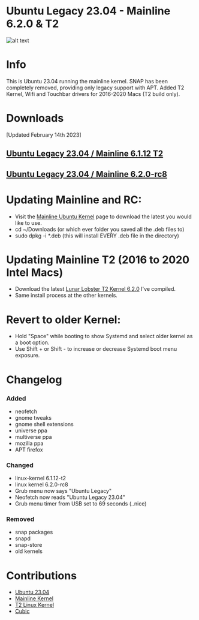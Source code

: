 # Ubuntu Legacy 23.04 - Mainline 6.2.0 & T2

![alt text](https://i.imgur.com/qXsELnT.png)

# Info
  This is Ubuntu 23.04 running the mainline kernel.
  SNAP has been completely removed, providing only legacy support with APT.
  Added T2 Kernel, Wifi and Touchbar drivers for 2016-2020 Macs (T2 build only).

# Downloads
[Updated February 14th 2023]

## [Ubuntu Legacy 23.04 / Mainline 6.1.12 T2](https://drive.google.com/file/d/1UJ4rb385P9dAEvFdIYshkIyHHH97pe1Y)

## [Ubuntu Legacy 23.04 / Mainline 6.2.0-rc8](https://drive.google.com/file/d/18h5nL4yKGeph1qtdTguEpM2QXimIQjCQ)

# Updating Mainline and RC:
  - Visit the [Mainline Ubuntu Kernel](https://kernel.ubuntu.com/~kernel-ppa/mainline/?C=N;O=D) page to download the latest you would like to use.
  - cd ~/Downloads (or which ever folder you saved all the .deb files to)
  - sudo dpkg -i *.deb (this will install EVERY .deb file in the directory)

# Updating Mainline T2 (2016 to 2020 Intel Macs)
  - Download the latest [Lunar Lobster T2 Kernel 6.2.0](https://drive.google.com/file/d/13L2l9H-CkakAqqnMTmxIwQWgPLn2RRUy) I've compiled.
  - Same install process at the other kernels.

# Revert to older Kernel:
  - Hold "Space" while booting to show Systemd and select older kernel as a boot option.
  - Use Shift + or Shift - to increase or decrease Systemd boot menu exposure.
  
# Changelog

### Added
  - neofetch
  - gnome tweaks
  - gnome shell extensions
  - universe ppa
  - multiverse ppa
  - mozilla ppa
  - APT firefox

### Changed
  - linux-kernel 6.1.12-t2
  - linux kernel 6.2.0-rc8
  - Grub menu now says "Ubuntu Legacy"
  - Neofetch now reads "Ubuntu Legacy 23.04"
  - Grub menu timer from USB set to 69 seconds (..nice)

### Removed
  - snap packages
  - snapd
  - snap-store
  - old kernels

# Contributions
  - [Ubuntu 23.04](https://cdimage.ubuntu.com/daily-live)
  - [Mainline Kernel](https://kernel.ubuntu.com/~kernel-ppa/mainline/?C=N;O=D)
  - [T2 Linux Kernel](https://github.com/t2linux/T2-Ubuntu-Kernel)
  - [Cubic](https://github.com/PJ-Singh-001/Cubic)
